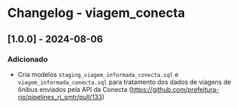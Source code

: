 # Changelog - viagem_conecta

## [1.0.0] - 2024-08-06

### Adicionado

- Cria modelos `staging_viagem_informada_conecta.sql` e `viagem_informada_conecta.sql` para tratamento dos dados de viagens de ônibus enviados pela API da Conecta (https://github.com/prefeitura-rio/pipelines_rj_smtr/pull/133)
